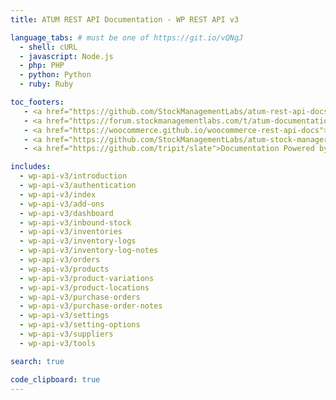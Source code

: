 ```yaml
---
title: ATUM REST API Documentation - WP REST API v3

language_tabs: # must be one of https://git.io/vQNgJ
  - shell: cURL
  - javascript: Node.js
  - php: PHP
  - python: Python
  - ruby: Ruby

toc_footers:
   - <a href="https://github.com/StockManagementLabs/atum-rest-api-docs">REST API Docs on GitHub</a>
   - <a href="https://forum.stockmanagementlabs.com/t/atum-documentation">ATUM Documentation</a>
   - <a href="https://woocommerce.github.io/woocommerce-rest-api-docs">WooCommerce REST API Docs</a>
   - <a href="https://github.com/StockManagementLabs/atum-stock-manager-for-woocommerce">ATUM Repository</a>
   - <a href="https://github.com/tripit/slate">Documentation Powered by Slate</a>

includes:
  - wp-api-v3/introduction
  - wp-api-v3/authentication
  - wp-api-v3/index
  - wp-api-v3/add-ons
  - wp-api-v3/dashboard
  - wp-api-v3/inbound-stock
  - wp-api-v3/inventories
  - wp-api-v3/inventory-logs
  - wp-api-v3/inventory-log-notes
  - wp-api-v3/orders
  - wp-api-v3/products
  - wp-api-v3/product-variations  
  - wp-api-v3/product-locations  
  - wp-api-v3/purchase-orders 
  - wp-api-v3/purchase-order-notes 
  - wp-api-v3/settings
  - wp-api-v3/setting-options  
  - wp-api-v3/suppliers  
  - wp-api-v3/tools

search: true

code_clipboard: true
---
```

